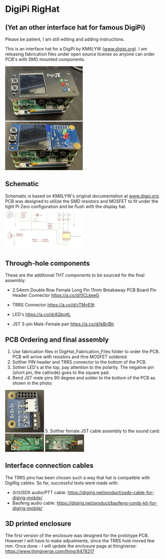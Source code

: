 # DigiPi RigHat
## (Yet an other interface hat for famous DigiPi)

Please be patient, I am still editing and adding instructions.

This is an interface hat for a DigiPi by KM6LYW (www.digipi.org).
I am releasing fabrication files under open source license so anyone can order PCB's with SMD mounted components.

<img src="https://github.com/AC8L/DigiPi_RigHat/blob/main/images/Installed_With_Panel.jpeg" width=50% height=50%>
<img src="https://github.com/AC8L/DigiPi_RigHat/blob/main/images/Installed.jpeg" width=50% height=50%>

## Schematic
Schematic is based on KM6LYW's original documentation at www.digpi.org. PCB was designed to utilize the SMD resistors and MOSFET to fit under the tight Pi Zero configuration and be flush with the display hat.
<img src="https://github.com/AC8L/DigiPi_RigHat/blob/main/images/Schematic.png" width=50% height=50%>

## Through-hole components
These are the additional THT components to be sourced for the final assembly:

- 2.54mm Double Row Female Long Pin 11mm Breakaway PCB Board Pin Header Connector 
https://a.co/d/0CLkeeG

- TRRS Connector
https://a.co/d/cTMyE9t

- LED's
https://a.co/d/4QbojtL

- JST 3-pin Male-Female pair
https://a.co/d/ikBriBh

## PCB Ordering and final assembly
1. Use fabrication files in DigiHat_Fabrication_Files folder to order the PCB. PCB will arrive with resistors and thre MOSFET soldered.
2. Solther PIN header and TRRS connector to the bottom of the PCB.
3. Sother LED's at the top, pay attention to the polarity. The negative pin (short pin, the cathode) goes to the square pad.
4. Bend JST male pins 90 degree and solder to the bottom of the PCB as shown in the photo:
<img src="https://github.com/AC8L/DigiPi_RigHat/blob/main/images/Assembled_Bottom.jpeg" width=25% height=25%>
5. Solther female JST cable assembly to the sound card:
<img src="https://github.com/AC8L/DigiPi_RigHat/blob/main/images/JST_SoundCard1.jpeg" width=25% height=25%>
<img src="https://github.com/AC8L/DigiPi_RigHat/blob/main/images/JST_SoundCard2.jpeg" width=25% height=25%>



## Interface connection cables
The TRRS pins has been chosen such a way that hat is compatible with DigiRig cables. So far, successful tests were made with:
- (tr)USDX audio/PTT cable: https://digirig.net/product/usdx-cable-for-digirig-mobile/
- Baofeng audio cable: https://digirig.net/product/baofeng-cords-kit-for-digirig-mobile/

## 3D printed enclosure
The first version of the enclosure was designed for the prototype PCB. However I will have to make adjustments, since the TRRS hole moved few mm.
Once done - I will update the enclosure page at thingiverse: https://www.thingiverse.com/thing:6478217

